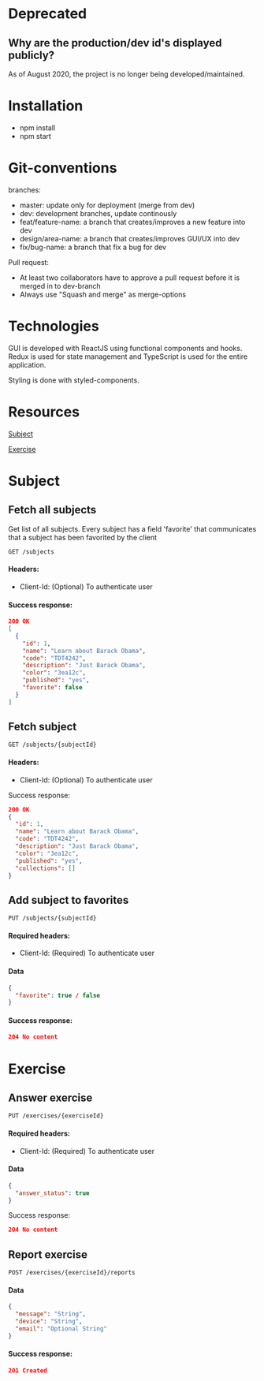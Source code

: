 # Deprecated

## Why are the production/dev id's displayed publicly?
As of August 2020, the project is no longer being developed/maintained.

# Installation

- npm install
- npm start

# Git-conventions

branches:

- master: update only for deployment (merge from dev)
- dev: development branches, update continously
- feat/feature-name: a branch that creates/improves a new feature into dev
- design/area-name: a branch that creates/improves GUI/UX into dev
- fix/bug-name: a branch that fix a bug for dev

Pull request:

- At least two collaborators have to approve a pull request before it is merged in to dev-branch
- Always use "Squash and merge" as merge-options

# Technologies

GUI is developed with ReactJS using functional components and hooks. Redux is used for state management and TypeScript is used for the entire application.

Styling is done with styled-components.

# Resources

[Subject](#subject)

[Exercise](#exercise)

# <a name="subject"></a>Subject

## Fetch all subjects

Get list of all subjects. Every subject has a field 'favorite' that communicates that a subject has been favorited by the client

```
GET /subjects
```

#### Headers:

- Client-Id: (Optional) To authenticate user

#### Success response:

```json
200 OK
[
  {
    "id": 1,
    "name": "Learn about Barack Obama",
    "code": "TDT4242",
    "description": "Just Barack Obama",
    "color": "3ea12c",
    "published": "yes",
    "favorite": false
  }
]
```

## Fetch subject

```
GET /subjects/{subjectId}
```

#### Headers:

- Client-Id: (Optional) To authenticate user

Success response:

```json
200 OK
{
  "id": 1,
  "name": "Learn about Barack Obama",
  "code": "TDT4242",
  "description": "Just Barack Obama",
  "color": "3ea12c",
  "published": "yes",
  "collections": []
}
```

## Add subject to favorites

```
PUT /subjects/{subjectId}
```

#### Required headers:

- Client-Id: (Required) To authenticate user

#### Data

```json
{
  "favorite": true / false
}
```

#### Success response:

```json
204 No content
```

# <a name="exercise"></a>Exercise

## Answer exercise

```
PUT /exercises/{exerciseId}
```

#### Required headers:

- Client-Id: (Required) To authenticate user

#### Data

```json
{
  "answer_status": true
}
```

Success response:

```json
204 No content
```

## Report exercise

```
POST /exercises/{exerciseId}/reports
```

#### Data

```json
{
  "message": "String",
  "device": "String",
  "email": "Optional String"
}
```

#### Success response:

```json
201 Created
```
